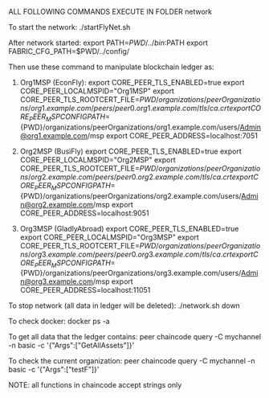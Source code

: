 ALL FOLLOWING COMMANDS EXECUTE IN FOLDER network

To start the network:
./startFlyNet.sh

After network started:
export PATH=${PWD}/../bin:$PATH
export FABRIC_CFG_PATH=$PWD/../config/

Then use these command to manipulate blockchain ledger as:

1. Org1MSP (EconFly):
export CORE_PEER_TLS_ENABLED=true
export CORE_PEER_LOCALMSPID="Org1MSP"
export CORE_PEER_TLS_ROOTCERT_FILE=${PWD}/organizations/peerOrganizations/org1.example.com/peers/peer0.org1.example.com/tls/ca.crt
export CORE_PEER_MSPCONFIGPATH=${PWD}/organizations/peerOrganizations/org1.example.com/users/Admin@org1.example.com/msp
export CORE_PEER_ADDRESS=localhost:7051

2. Org2MSP (BusiFly)
export CORE_PEER_TLS_ENABLED=true
export CORE_PEER_LOCALMSPID="Org2MSP"
export CORE_PEER_TLS_ROOTCERT_FILE=${PWD}/organizations/peerOrganizations/org2.example.com/peers/peer0.org2.example.com/tls/ca.crt
export CORE_PEER_MSPCONFIGPATH=${PWD}/organizations/peerOrganizations/org2.example.com/users/Admin@org2.example.com/msp
export CORE_PEER_ADDRESS=localhost:9051

3. Org3MSP (GladlyAbroad)
export CORE_PEER_TLS_ENABLED=true
export CORE_PEER_LOCALMSPID="Org3MSP"
export CORE_PEER_TLS_ROOTCERT_FILE=${PWD}/organizations/peerOrganizations/org3.example.com/peers/peer0.org3.example.com/tls/ca.crt
export CORE_PEER_MSPCONFIGPATH=${PWD}/organizations/peerOrganizations/org3.example.com/users/Admin@org3.example.com/msp
export CORE_PEER_ADDRESS=localhost:11051

To stop network (all data in ledger will be deleted):
./network.sh down

To check docker:
docker ps -a

To get all data that the ledger contains:
peer chaincode query -C mychannel -n basic -c '{"Args":["GetAllAssets"]}'

To check the current organization:
peer chaincode query -C mychannel -n basic -c '{"Args":["testF"]}'

NOTE: all functions in chaincode accept strings only

